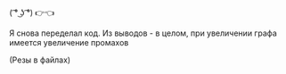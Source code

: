 ( ͡° ͜ʖ ͡°) 👉👈

Я снова переделал код. 
Из выводов - в целом, при увеличении графа имеется увеличение промахов


(Резы в файлах)
